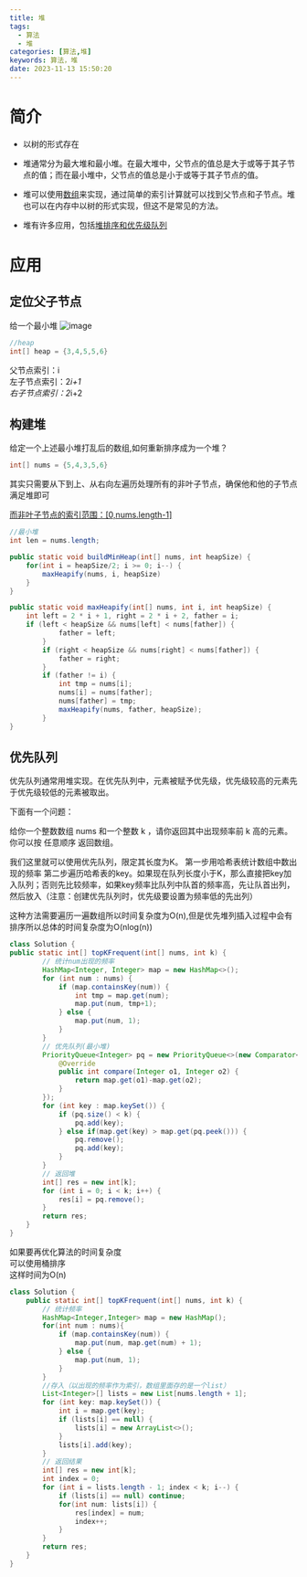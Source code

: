 ```yaml
---
title: 堆
tags:
  - 算法
  - 堆
categories: [算法,堆]
keywords: 算法，堆
date: 2023-11-13 15:50:20
---
```


# 简介
* 以树的形式存在

* 堆通常分为最大堆和最小堆。在最大堆中，父节点的值总是大于或等于其子节点的值；而在最小堆中，父节点的值总是小于或等于其子节点的值。

* 堆可以使用<u>数组</u>来实现，通过简单的索引计算就可以找到父节点和子节点。堆也可以在内存中以树的形式实现，但这不是常见的方法。

* 堆有许多应用，包括<u>堆排序和优先级队列</u>

# 应用

## 定位父子节点
给一个最小堆
![image](堆/image.jpg)
```java
//heap
int[] heap = {3,4,5,5,6}
```
父节点索引：i  
左子节点索引：2*i+1  
右子节点索引：2*i+2  

## 构建堆
给定一个上述最小堆打乱后的数组,如何重新排序成为一个堆？
```java
int[] nums = {5,4,3,5,6}
```
其实只需要从下到上、从右向左遍历处理所有的非叶子节点，确保他和他的子节点满足堆即可  

<u>而非叶子节点的索引范围：[0,nums.length-1]</u>
```java
//最小堆
int len = nums.length;
```

```java
public static void buildMinHeap(int[] nums, int heapSize) {
    for(int i = heapSize/2; i >= 0; i--) {
        maxHeapify(nums, i, heapSize)
    }
}

public static void maxHeapify(int[] nums, int i, int heapSize) {
    int left = 2 * i + 1, right = 2 * i + 2, father = i;
    if (left < heapSize && nums[left] < nums[father]) {
            father = left;
        }
        if (right < heapSize && nums[right] < nums[father]) {
            father = right;
        }
        if (father != i) {
            int tmp = nums[i];
            nums[i] = nums[father];
            nums[father] = tmp;
            maxHeapify(nums, father, heapSize);
        }
}
```

## 优先队列
优先队列通常用堆实现。在优先队列中，元素被赋予优先级，优先级较高的元素先于优先级较低的元素被取出。

下面有一个问题：

给你一个整数数组 nums 和一个整数 k ，请你返回其中出现频率前 k 高的元素。你可以按 任意顺序 返回数组。

我们这里就可以使用优先队列，限定其长度为K。
第一步用哈希表统计数组中数出现的频率
第二步遍历哈希表的key。如果现在队列长度小于K，那么直接把key加入队列；否则先比较频率，如果key频率比队列中队首的频率高，先让队首出列，然后放入（注意：创建优先队列时，优先级要设置为频率低的先出列）

这种方法需要遍历一遍数组所以时间复杂度为O(n),但是优先堆列插入过程中会有排序所以总体的时间复杂度为O(nlog(n))
```java
class Solution {
public static int[] topKFrequent(int[] nums, int k) {
        // 统计num出现的频率
        HashMap<Integer, Integer> map = new HashMap<>();
        for (int num : nums) {
            if (map.containsKey(num)) {
                int tmp = map.get(num);
                map.put(num, tmp+1);
            } else {
                map.put(num, 1);
            }
        }
        // 优先队列(最小堆)
        PriorityQueue<Integer> pq = new PriorityQueue<>(new Comparator<Integer>() {
            @Override
            public int compare(Integer o1, Integer o2) {
                return map.get(o1)-map.get(o2);
            }
        });
        for (int key : map.keySet()) {
            if (pq.size() < k) {
                pq.add(key);
            } else if(map.get(key) > map.get(pq.peek())) {
                pq.remove();
                pq.add(key);
            }
        }
        // 返回堆
        int[] res = new int[k];
        for (int i = 0; i < k; i++) {
            res[i] = pq.remove();
        }
        return res;
    }
}
```

如果要再优化算法的时间复杂度  
可以使用桶排序    
这样时间为O(n)  
```java
class Solution {
    public static int[] topKFrequent(int[] nums, int k) {
        // 统计频率
        HashMap<Integer,Integer> map = new HashMap();
        for(int num : nums){
            if (map.containsKey(num)) {
                map.put(num, map.get(num) + 1);
            } else {
                map.put(num, 1);
            }
        }
        //存入（以出现的频率作为索引，数组里面存的是一个list）
        List<Integer>[] lists = new List[nums.length + 1];
        for (int key: map.keySet()) {
            int i = map.get(key);
            if (lists[i] == null) {
                lists[i] = new ArrayList<>();
            }
            lists[i].add(key);
        }
        // 返回结果
        int[] res = new int[k];
        int index = 0;
        for (int i = lists.length - 1; index < k; i--) {
            if (lists[i] == null) continue;
            for(int num: lists[i]) {
                res[index] = num;
                index++;
            }
        }
        return res;
    }
}

```
